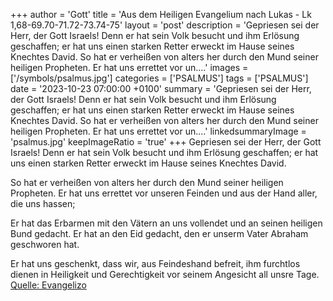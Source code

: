 +++
author = 'Gott'
title = 'Aus dem Heiligen Evangelium nach Lukas - Lk 1,68-69.70-71.72-73.74-75'
layout = 'post'
description = 'Gepriesen sei der Herr, der Gott Israels! Denn er hat sein Volk besucht und ihm Erlösung geschaffen; er hat uns einen starken Retter erweckt im Hause seines Knechtes David.  So hat er verheißen von alters her durch den Mund seiner heiligen Propheten. Er hat uns errettet vor un....'
images = ['/symbols/psalmus.jpg']
categories = ['PSALMUS']
tags = ['PSALMUS']
date = '2023-10-23 07:00:00 +0100'
summary = 'Gepriesen sei der Herr, der Gott Israels! Denn er hat sein Volk besucht und ihm Erlösung geschaffen; er hat uns einen starken Retter erweckt im Hause seines Knechtes David.  So hat er verheißen von alters her durch den Mund seiner heiligen Propheten. Er hat uns errettet vor un....'
linkedsummaryImage = 'psalmus.jpg'
keepImageRatio = 'true'
+++
Gepriesen sei der Herr, der Gott Israels!
Denn er hat sein Volk besucht und ihm Erlösung geschaffen;
er hat uns einen starken Retter erweckt
im Hause seines Knechtes David.

So hat er verheißen von alters her
durch den Mund seiner heiligen Propheten.
Er hat uns errettet vor unseren Feinden
und aus der Hand aller, die uns hassen;

Er hat das Erbarmen mit den Vätern an uns vollendet
und an seinen heiligen Bund gedacht.<!--more-->
Er hat an den Eid gedacht,
den er unserm Vater Abraham geschworen hat.

Er hat uns geschenkt,
dass wir, aus Feindeshand befreit, ihm furchtlos dienen
in Heiligkeit und Gerechtigkeit
vor seinem Angesicht all unsre Tage.<br> [Quelle: Evangelizo](https://evangeliumtagfuertag.org/DE/gospel)